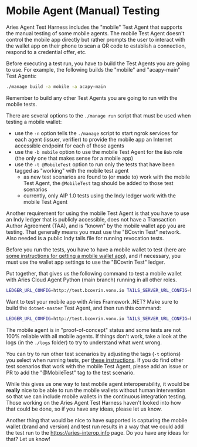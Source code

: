 # Mobile Agent (Manual) Testing

Aries Agent Test Harness includes the "mobile" Test Agent that supports the manual testing of some mobile agents.
The mobile Test Agent doesn't control the mobile app directly but rather prompts the user to interact with
the wallet app on their phone to scan a QR code to establish a connection, respond to a credential offer, etc.

Before executing a test run, you have to build the Test Agents you are going to use. For example, the following builds the "mobile" and "acapy-main" Test Agents:

```bash
./manage build -a mobile -a acapy-main
```

Remember to build any other Test Agents you are going to run with the mobile tests.

There are several options to the `./manage run` script that must be used when testing a mobile wallet:

- use the `-n` option tells the `./manage` script to start ngrok services for each agent (issuer, verifier) to provide the mobile app an Internet accessible endpoint for each of those agents
- use the `-b mobile` option to use the mobile Test Agent for the `Bob` role (the only one that makes sense for a mobile app)
- use the `-t @MobileTest` option to run only the tests that have been tagged as "working" with the mobile test agent
  - as new test scenarios are found to (or made to) work with the mobile Test Agent, the `@MobileTest` tag should be added to those test scenarios
  - currently, only AIP 1.0 tests using the Indy ledger work with the mobile Test Agent

Another requirement for using the mobile Test Agent is that you have to use an Indy ledger that is publicly accessible, does not have a
Transaction Author Agreement (TAA), and is "known" by the mobile wallet app you are testing. That generally means you must use the "BCovrin
Test" network. Also needed is a public Indy tails file for running revocation tests.

Before you run the tests, you have to have a mobile wallet to test (here are [some instructions for getting a mobile wallet app](https://vonx.io/getwallet)),
and if necessary, you must use the wallet app settings to use the "BCovrin Test" ledger.

Put together, that gives us the following command to test a mobile wallet with Aries Cloud Agent Python (main branch) running in all other roles.

```bash
LEDGER_URL_CONFIG=http://test.bcovrin.vonx.io TAILS_SERVER_URL_CONFIG=https://tails.vonx.io ./manage run -d acapy-main -b mobile -n -t @MobileTest
```

Want to test your mobile app with Aries Framework .NET? Make sure to build the `dotnet-master` Test Agent, and then run this command:

```bash
LEDGER_URL_CONFIG=http://test.bcovrin.vonx.io TAILS_SERVER_URL_CONFIG=https://tails.vonx.io ./manage run -d dotnet-master -b mobile -n -t @MobileTest
```

The mobile agent is in "proof-of-concept" status and some tests are not 100% reliable with all mobile agents. If things don't work, take a look at the
logs (in the `./logs` folder) to try to understand what went wrong.

You can try to run other test scenarios by adjusting the tags (`-t` options) you select when running tests, per [these instructions](./README.md#test-tags).
If you do find other test scenarios that work with the mobile Test Agent, please add an issue or PR to add the "@MobileTest" tag to the test scenario.

While this gives us one way to test mobile agent interoperability, it would be **really** nice to be able to run the mobile wallets without human intervention
so that we can include mobile wallets in the continuous integration testing. Those working on the Aries Agent Test Harness haven't looked into how that
could be done, so if you have any ideas, please let us know.

Another thing that would be nice to have supported is capturing the mobile wallet (brand and version) and test run results in a way that we could add the test run
to the https://aries-interop.info page. Do you have any ideas for that? Let us know!
